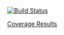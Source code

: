 [![Build Status]( https://travis-ci.org/tcbeutler/TravisCITest.png)](https://travis-ci.org/tcbeutler/TravisCITest)

[Coverage Results](http://tcbeutler.github.io/TravisCITest/)
